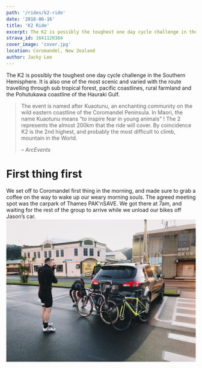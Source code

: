```yaml
---
path: '/rides/k2-ride'
date: '2018-06-16'
title: 'K2 Ride'
excerpt: The K2 is possibly the toughest one day cycle challenge in the Southern Hemisphere. It is also one of the most scenic and varied with the route travelling through sub tropical forest, pacific coastlines, rural farmland and the Pohutukawa coastline of the Hauraki Gulf.
strava_id: 1641120384
cover_image: 'cover.jpg'
location: Coromandel, New Zealand
author: Jacky Lee
---
```


The K2 is possibly the toughest one day cycle challenge in the Southern Hemisphere. It is also one of the most scenic and varied with the route travelling through sub tropical forest, pacific coastlines, rural farmland and the Pohutukawa coastline of the Hauraki Gulf.

> The event is named after Kuaotunu, an enchanting community on the wild eastern coastline of the Coromandel Peninsula. In Maori, the name Kuaotunu means “to inspire fear in young animals” ! The 2 represents the almost 200km that the ride will cover. By coincidence K2 is the 2nd highest, and probably the most difficult to climb, mountain in the World.
>
> – <cite>ArcEvents</cite>

# First thing first

We set off to Coromandel first thing in the morning, and made sure to grab a coffee on the way to wake up our weary morning souls. The agreed meeting spot was the carpark of Thames PAK'nSAVE. We got there at 7am, and waiting for the rest of the group to arrive while we unload our bikes off Jason’s car.
![Start of the day](IMG_5487.jpg 'Start of the day')
